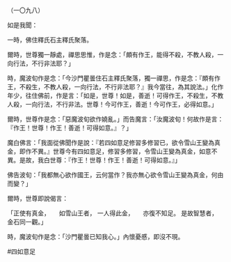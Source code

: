 （一〇九八）

如是我聞：

一時，佛住釋氏石主釋氏聚落。

爾時，世尊獨一靜處，禪思思惟，作是念：「頗有作王，能得不殺，不教人殺，一向行法，不行非法耶？」

時，魔波旬作是念：「今沙門瞿曇住石主釋氏聚落，獨一禪思，作是念：『頗有作王，不殺生，不教人殺，一向行法，不行非法耶？』我今當往，為其說法。」化作年少，往住佛前，作是言：「如是，世尊！如是，善逝！可得作王，不殺生，不教人殺，一向行法，不行非法。世尊！今可作王，善逝！今可作王，必得如意。」

爾時，世尊作是念：「惡魔波旬欲作嬈亂。」而告魔言：「汝魔波旬！何故作是言：『作王！世尊！作王！善逝！可得如意。』？」

魔白佛言：「我面從佛聞作是說：『若四如意足修習多修習已，欲令雪山王變為真金，即作不異。』世尊今有四如意足，修習多修習，令雪山王變為真金，如意不異。是故，我白世尊：『作王！世尊！作王！善逝！可得如意。』」

佛告波旬：「我都無心欲作國王，云何當作？我亦無心欲令雪山王變為真金，何由而變？」

爾時，世尊即說偈言：

「正使有真金，　　如雪山王者，
一人得此金，　　亦復不知足。
是故智慧者，　　金石同一觀。」

時，魔波旬作是念：「沙門瞿曇已知我心。」內懷憂慼，即沒不現。




#四如意足
